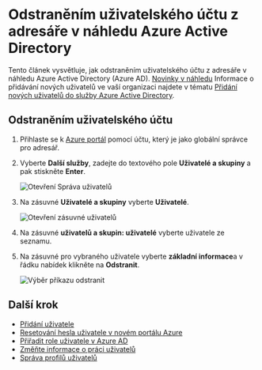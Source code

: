 <properties
    pageTitle="Odstraněním uživatelského účtu z adresáře v náhledu Azure Active Directory | Microsoft Azure"
    description="Vysvětluje, jak odstranit uživatele a všechny její informace ze služby Azure Active Directory"
    services="active-directory"
    documentationCenter=""
    authors="curtand"
    manager="femila"
    editor=""/>

<tags
    ms.service="active-directory"
    ms.workload="identity"
    ms.tgt_pltfrm="na"
    ms.devlang="na"
    ms.topic="article"
    ms.date="09/12/2016"
    ms.author="curtand"/>

# <a name="delete-a-user-from-a-directory-in-azure-active-directory-preview"></a>Odstraněním uživatelského účtu z adresáře v náhledu Azure Active Directory

Tento článek vysvětluje, jak odstraněním uživatelského účtu z adresáře v náhledu Azure Active Directory (Azure AD). [Novinky v náhledu](active-directory-preview-explainer.md) Informace o přidávání nových uživatelů ve vaší organizaci najdete v tématu [Přidání nových uživatelů do služby Azure Active Directory](active-directory-users-create-azure-portal.md).

## <a name="delete-a-user"></a>Odstraněním uživatelského účtu

1.  Přihlaste se k [Azure portál](https://portal.azure.com) pomocí účtu, který je jako globální správce pro adresář.

2.  Vyberte **Další služby**, zadejte do textového pole **Uživatelé a skupiny** a pak stiskněte **Enter**.

    ![Otevření Správa uživatelů](./media/active-directory-users-delete-user-azure-portal/create-users-user-management.png)

3.  Na zásuvné **Uživatelé a skupiny** vyberte **Uživatelé**.

    ![Otevření zásuvné uživatelů](./media/active-directory-users-delete-user-azure-portal/create-users-open-users-blade.png)

4. Na zásuvné **uživatelů a skupin: uživatelé** vyberte uživatele ze seznamu.

5. Na zásuvné pro vybraného uživatele vyberte **základní informace**a v řádku nabídek klikněte na **Odstranit**.

    ![Výběr příkazu odstranit](./media/active-directory-users-delete-user-azure-portal/create-users-delete-command.png)


## <a name="whats-next"></a>Další krok

- [Přidání uživatele](active-directory-users-create-azure-portal.md)
- [Resetování hesla uživatele v novém portálu Azure](active-directory-users-reset-password-azure-portal.md)
- [Přiřadit role uživatele v Azure AD](active-directory-users-assign-role-azure-portal.md)
- [Změňte informace o práci uživatelů](active-directory-users-work-info-azure-portal.md)
- [Správa profilů uživatelů](active-directory-users-profile-azure-portal.md)

